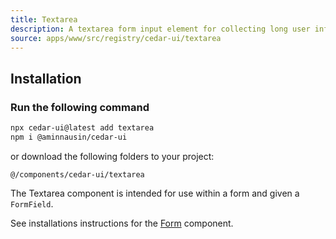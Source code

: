 ```yaml
---
title: Textarea
description: A textarea form input element for collecting long user info.
source: apps/www/src/registry/cedar-ui/textarea
---
```


<ComponentPreview name="TextareaDemo" />

## Installation

<Steps>

### Run the following command

 ```bash
npx cedar-ui@latest add textarea
npm i @aminnausin/cedar-ui
```

or download the following folders to your project:

`@/components/cedar-ui/textarea`

</Steps>

The Textarea component is intended for use within a form and given a `FormField`.

See installations instructions for the [Form](/docs/components/form) component.
